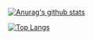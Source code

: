 [![Anurag's github stats](https://github-readme-stats.vercel.app/api?username=diguacheng&show_icons=true)](https://github.com/anuraghazra/github-readme-stats)

[![Top Langs](https://github-readme-stats.vercel.app/api/top-langs/?username=diguacheng)](https://github.com/anuraghazra/github-readme-stats)
